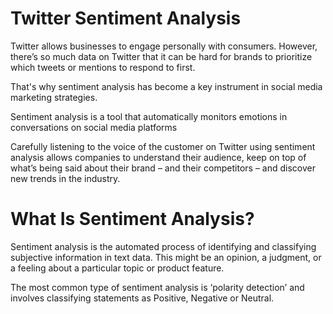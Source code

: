 # Twitter Sentiment Analysis
Twitter allows businesses to engage personally with consumers. However, there’s so much data on Twitter that it can be hard for brands to prioritize which tweets or mentions to respond to first.

That's why sentiment analysis has become a key instrument in social media marketing strategies.

Sentiment analysis is a tool that automatically monitors emotions in conversations on social media platforms

Carefully listening to the voice of the customer on Twitter using sentiment analysis allows companies to understand their audience, keep on top of what’s being said about their brand – and their competitors – and discover new trends in the industry.

# What Is Sentiment Analysis?
Sentiment analysis is the automated process of identifying and classifying subjective information in text data. This might be an opinion, a judgment, or a feeling about a particular topic or product feature.

The most common type of sentiment analysis is ‘polarity detection’ and involves classifying statements as Positive, Negative or Neutral.

